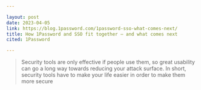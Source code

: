 ```yaml
---

layout: post
date: 2023-04-05
link: https://blog.1password.com/1password-sso-what-comes-next/
title: How 1Password and SSO fit together – and what comes next
cited: 1Password

---
```


> Security tools are only effective if people use them, so great usability can go a long way towards reducing your attack surface. In short, security tools have to make your life easier in order to make them more secure